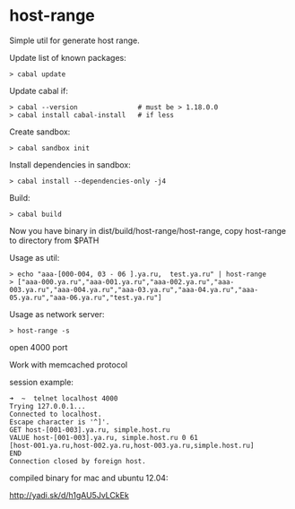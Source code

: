 host-range
==========

Simple util for generate host range.

Update list of known packages:
  
    > cabal update

Update cabal if: 
  
    > cabal --version               # must be > 1.18.0.0 
    > cabal install cabal-install   # if less

Create sandbox:
  
    > cabal sandbox init

Install dependencies in sandbox:
  
    > cabal install --dependencies-only -j4

Build:
  
    > cabal build

Now you have binary in dist/build/host-range/host-range, copy host-range to directory from $PATH 

Usage as util:
  
    > echo "aaa-[000-004, 03 - 06 ].ya.ru,  test.ya.ru" | host-range
    > ["aaa-000.ya.ru","aaa-001.ya.ru","aaa-002.ya.ru","aaa-003.ya.ru","aaa-004.ya.ru","aaa-03.ya.ru","aaa-04.ya.ru","aaa-05.ya.ru","aaa-06.ya.ru","test.ya.ru"]


Usage as network server:

    > host-range -s

open 4000 port

Work with memcached protocol

session example:
```
➜  ~  telnet localhost 4000
Trying 127.0.0.1...
Connected to localhost.
Escape character is '^]'.
GET host-[001-003].ya.ru, simple.host.ru
VALUE host-[001-003].ya.ru, simple.host.ru 0 61
[host-001.ya.ru,host-002.ya.ru,host-003.ya.ru,simple.host.ru]
END
Connection closed by foreign host.
```

compiled binary for mac and ubuntu 12.04:

http://yadi.sk/d/h1gAU5JvLCkEk


